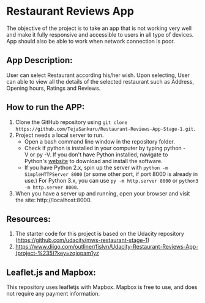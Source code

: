 # Restaurant Reviews App

The objective of the project is to take an app that is not working very well and make it fully responsive and accessible to users in all type of devices. App should also be able to work when network connection is poor.

## App Description:

User can select Restaurant according his/her wish. Upon selecting, User can able to view all the details of the selected restaurant such as Address, Opening hours, Ratings and Reviews.

## How to run the APP:

1. Clone the GitHub repository using ```git clone https://github.com/TejaSankuru/Restaurant-Reviews-App-Stage-1.git```.
2. Project needs a local server to run.
    * Open a bash command line window in the repository folder.
    * Check if python is installed in your computer by typing python -V or py -V. If you don't have Python installed, navigate to Python's [website](https://www.python.org/) to download and install the software.
    * If you have Python 2.x, spin up the server with ```python -m SimpleHTTPServer 8000``` (or some other port, if port 8000 is already in use.) For Python 3.x, you can use ```py -m http.server 8000``` or ```python3 -m http.server 8000```.
3. When you have a server up and running, open your browser and visit the site: http://localhost:8000. 

## Resources:

1. The starter code for this project is based on the Udacity repository (https://github.com/udacity/mws-restaurant-stage-1)
2. <https://www.diigo.com/outliner/fjslyn/Udacity-Restaurant-Reviews-App-(project-%235)?key=zqiopam1yz>

## Leaflet.js and Mapbox:

This repository uses leafletjs with Mapbox. Mapbox is free to use, and does not require any payment information.
